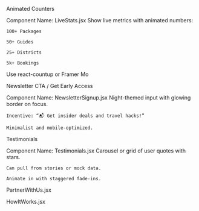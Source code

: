 Animated Counters

Component Name: LiveStats.jsx
Show live metrics with animated numbers:

    100+ Packages

    50+ Guides

    25+ Districts

    5k+ Bookings

Use react-countup or Framer Mo

Newsletter CTA / Get Early Access

Component Name: NewsletterSignup.jsx
Night-themed input with glowing border on focus.

    Incentive: “📬 Get insider deals and travel hacks!”

    Minimalist and mobile-optimized.

Testimonials

Component Name: Testimonials.jsx
Carousel or grid of user quotes with stars.

    Can pull from stories or mock data.

    Animate in with staggered fade-ins.

PartnerWithUs.jsx

HowItWorks.jsx
<UseHelmet title="Home" />

<Banner />
<Overview />
<TourismAndGuides />
<PopularPackages />
<UserStories />
<ExploreByRegion />
<WhyChooseUs />
<LiveStats />
<RandomGuides />
<Testimonials />
<NewsletterSignup />
<Faqs />
